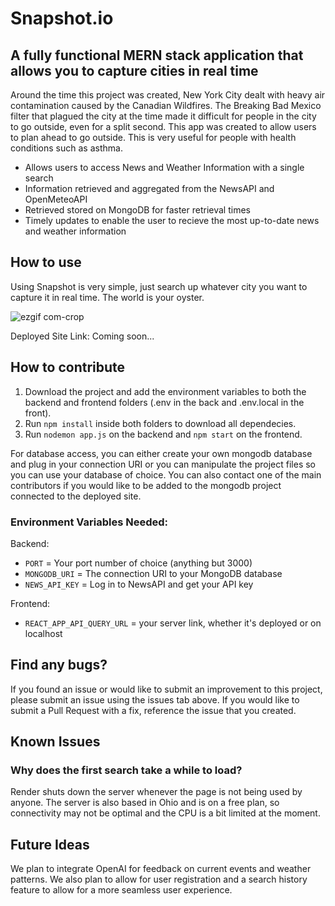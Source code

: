# Snapshot.io

## A fully functional MERN stack application that allows you to capture cities in real time

Around the time this project was created, New York City dealt with heavy air contamination caused by the Canadian Wildfires. The Breaking Bad Mexico filter that plagued the city at the time made it difficult for people in the city to go outside, even for a split second.
This app was created to allow users to plan ahead to go outside. This is very useful for people with health conditions such as asthma.

* Allows users to access News and Weather Information with a single search
* Information retrieved and aggregated from the NewsAPI and OpenMeteoAPI
* Retrieved stored on MongoDB for faster retrieval times
* Timely updates to enable the user to recieve the most up-to-date news and weather information

## How to use

Using Snapshot is very simple, just search up whatever city you want to capture it in real time. The world is your oyster.

![ezgif com-crop](https://github.com/Sajid2001/real-time-app/assets/60523377/4d68bf3e-8dbb-4711-87a7-8093adb81014)

Deployed Site Link: Coming soon...

## How to contribute

1. Download the project and add the environment variables to both the backend and frontend folders (.env in the back and .env.local in the front). 
2. Run ```npm install``` inside both folders to download all dependecies. 
3. Run ```nodemon app.js``` on the backend and ```npm start``` on the frontend.

For database access, you can either create your own mongodb database and plug in your connection URI or you can manipulate the project files so you can use your database of choice. You can also contact one of the main contributors if you would like to be added to the mongodb project connected to the deployed site.

### Environment Variables Needed:
Backend: 
* ```PORT``` = Your port number of choice (anything but 3000)
* ```MONGODB_URI``` = The connection URI to your MongoDB database
* ```NEWS_API_KEY``` = Log in to NewsAPI and get your API key

Frontend:
* ```REACT_APP_API_QUERY_URL``` = your server link, whether it's deployed or on localhost

## Find any bugs?

If you found an issue or would like to submit an improvement to this project, please submit an issue using the issues tab above. If you would like to submit a Pull Request with a fix, reference the issue that you created.

## Known Issues

### Why does the first search take a while to load?

Render shuts down the server whenever the page is not being used by anyone. The server is also based in Ohio and is on a free plan, so connectivity may not be optimal and the CPU is a bit limited at the moment.

## Future Ideas

We plan to integrate OpenAI for feedback on current events and weather patterns. We also plan to allow for user registration and a search history feature to allow for a more seamless user experience.


